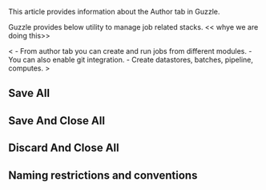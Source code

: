 
This article provides information about the Author tab in Guzzle.

Guzzle provides below utility to manage job related stacks. << whye we are doing this>>

<  - From author tab you can create and run jobs from different modules.
	 - You can also enable git integration.
	 - Create datastores, batches, pipeline, computes.  >

## Save All

## Save And Close All

## Discard And Close All

## Naming restrictions and conventions

